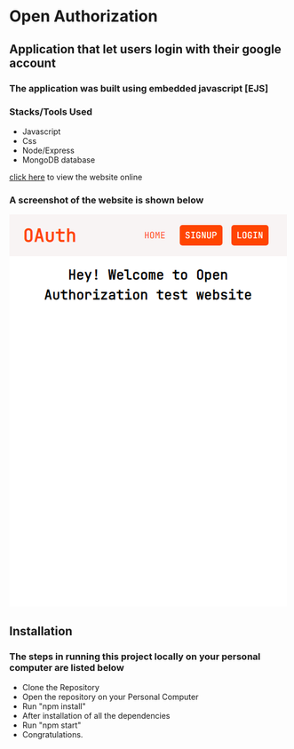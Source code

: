 # Open Authorization

## Application that let users login with their google account
### The application was built using embedded javascript [EJS]

### Stacks/Tools Used

- Javascript
- Css
- Node/Express
- MongoDB database

[click here](https://grocery-bud-02.netlify.app/) to view the website online

### A screenshot of the website is shown below

![Screenshot of the website](./public/assets/images/appImage.png)

## Installation

### The steps in running this project locally on your personal computer are listed below

- Clone the Repository
- Open the repository on your Personal Computer
- Run "npm install"
- After installation of all the dependencies
- Run "npm start"
- Congratulations.
